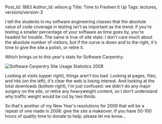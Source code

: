 Post_Id: 1863
Author_Id: wilson.g
Title: Time to Freshen It Up
Tags: lectures, versions/version-3

<p>I tell the students in my software engineering classes that the absolute value of code coverage in testing isn't as important as the trend: if you're testing a smaller percentage of your software as time goes by, you're headed for trouble. The same is true of site stats: I don't care much about the absolute number of visitors, but if the curve is down and to the right, it's time to give the site a polish, or retire it.</p>
<p>Which brings us to this year's stats for Software Carpentry:</p>
<p><img src="{{root_path}}/files/2008/12/stats.png" alt="Software Carpentry Site Usage Statistics 2008" /></p>
<p>Looking at visits (upper right), things aren't too bad.  Looking at pages, files, and hits (on the left), it's clear the web is losing interest.  And looking at the total downloads (bottom right), I'm just confused: we didn't do any major surgery on the site, or retire any heavyweight content, so I don't understand why traffic weight would be cut by two thirds.</p>
<p>So that's another of my New Year's resolutions for 2009  that will be a repeat of one made in 2008: give the site a makeover. If you have 50-100 hours of quality time to donate to help, please let me know...</p>
